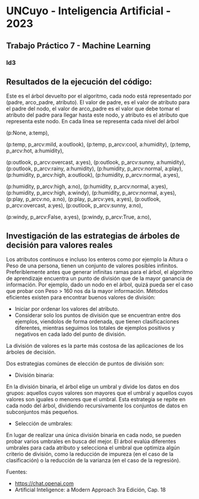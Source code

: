 # UNCuyo - Inteligencia Artificial - 2023
## Trabajo Práctico 7 - Machine Learning

### Id3

## Resultados de la ejecución del código:

Este es el árbol devuelto por el algoritmo, cada nodo está representado por (padre, arco_padre, atributo). El valor de padre, es el valor de atributo para el padre del nodo, el valor de arco_padre es el valor que debe tomar el atributo del padre para llegar hasta este nodo, y atributo es el atributo que representa este nodo. En cada línea se representa cada nivel del árbol

(p:None, a:temp), 

(p:temp, p_arcv:mild, a:outlook), (p:temp, p_arcv:cool, a:humidity), (p:temp, p_arcv:hot, a:humidity), 

(p:outlook, p_arcv:overcast, a:yes), (p:outlook, p_arcv:sunny, a:humidity), (p:outlook, p_arcv:rainy, a:humidity), (p:humidity, p_arcv:normal, a:play), (p:humidity, p_arcv:high, a:outlook), (p:humidity, p_arcv:normal, a:yes), 

(p:humidity, p_arcv:high, a:no), (p:humidity, p_arcv:normal, a:yes), (p:humidity, p_arcv:high, a:windy), (p:humidity, p_arcv:normal, a:yes), (p:play, p_arcv:no, a:no), (p:play, p_arcv:yes, a:yes), (p:outlook, p_arcv:overcast, a:yes), (p:outlook, p_arcv:sunny, a:no), 

(p:windy, p_arcv:False, a:yes), (p:windy, p_arcv:True, a:no), 


## Investigación de las estrategias de árboles de decisión para valores reales

Los atributos contínuos e incluso los enteros como por ejemplo la Altura o Peso de una persona, tienen un conjunto de valores posibles infinitos. Preferiblemente antes que generar infinitas ramas para el árbol, el algoritmo de aprendizaje encuentra un punto de división que de la mayor ganancia de información. Por ejemplo, dado un nodo en el árbol, quizá pueda ser el caso que probar con Peso > 160 nos da la mayor información. Métodos eficientes existen para encontrar buenos valores de división: 

- Iniciar por ordenar los valores del atributo.
- Considerar solo los puntos de división que se encuentran entre dos ejemplos, viendolos de forma ordenada, que tienen clasificaciones diferentes, mientras seguimos los totales de ejemplos positivos y negativos en cada lado del punto de división.

La división de valores es la parte más costosa de las aplicaciones de los árboles de decisión.

Dos estrategias comúnes de elección de puntos de división son:

- División binaria:

En la división binaria, el árbol elige un umbral y divide los datos en dos grupos: aquellos cuyos valores son mayores que el umbral y aquellos cuyos valores son iguales o menores que el umbral. Esta estrategia se repite en cada nodo del árbol, dividiendo recursivamente los conjuntos de datos en subconjuntos más pequeños.

- Selección de umbrales:

En lugar de realizar una única división binaria en cada nodo, se pueden probar varios umbrales en busca del mejor. El árbol evalúa diferentes umbrales para cada atributo y selecciona el umbral que optimiza algún criterio de división, como la reducción de impureza (en el caso de la clasificación) o la reducción de la varianza (en el caso de la regresión).

Fuentes: 

- https://chat.openai.com
- Artificial Inteligence: a Modern Approach 3ra Edición, Cap. 18
